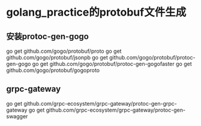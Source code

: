 # golang_practice的protobuf文件生成

## 安装protoc-gen-gogo
go get github.com/gogo/protobuf/proto
go get github.com/gogo/protobuf/jsonpb
go get github.com/gogo/protobuf/protoc-gen-gogo
go get github.com/gogo/protobuf/protoc-gen-gogofaster
go get github.com/gogo/protobuf/gogoproto

## grpc-gateway
go get github.com/grpc-ecosystem/grpc-gateway/protoc-gen-grpc-gateway
go get github.com/grpc-ecosystem/grpc-gateway/protoc-gen-swagger
